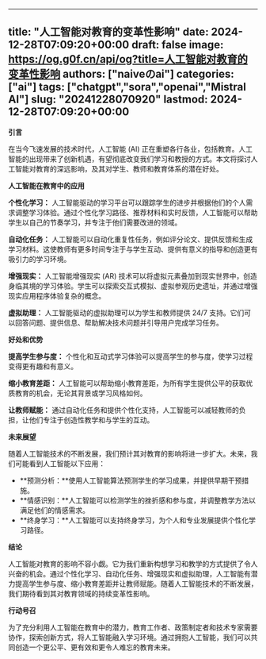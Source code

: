 
---
title: "人工智能对教育的变革性影响"
date: 2024-12-28T07:09:20+00:00
draft: false
image: https://og.g0f.cn/api/og?title=人工智能对教育的变革性影响
authors: ["naiveのai"]
categories: ["ai"]
tags: ["chatgpt","sora","openai","Mistral AI"]
slug: "20241228070920"
lastmod: 2024-12-28T07:09:20+00:00
---
**引言**

在当今飞速发展的技术时代，人工智能 (AI) 正在重塑各行各业，包括教育。人工智能的出现带来了创新机遇，有望彻底改变我们学习和教授的方式。本文将探讨人工智能对教育的深远影响，及其对学生、教师和教育体系的潜在好处。

**人工智能在教育中的应用**

**个性化学习：**
人工智能驱动的学习平台可以跟踪学生的进步并根据他们的个人需求调整学习体验。通过个性化学习路径、推荐材料和实时反馈，人工智能可以帮助学生以自己的节奏学习，并专注于他们需要改进的领域。

**自动化任务：**
人工智能可以自动化重复性任务，例如评分论文、提供反馈和生成学习材料。这使教师有更多时间专注于与学生互动、提供有意义的指导和创造更有吸引力的学习环境。

**增强现实：**
人工智能增强现实 (AR) 技术可以将虚拟元素叠加到现实世界中，创造身临其境的学习体验。学生可以探索交互式模拟、虚拟参观历史遗址，并通过增强现实应用程序体验复杂的概念。

**虚拟助理：**
人工智能驱动的虚拟助理可以为学生和教师提供 24/7 支持。它们可以回答问题、提供信息、帮助解决技术问题并引导用户完成学习任务。

**好处和优势**

**提高学生参与度：**
个性化和互动式学习体验可以提高学生的参与度，使学习过程变得更有趣和有意义。

**缩小教育差距：**
人工智能可以帮助缩小教育差距，为所有学生提供公平的获取优质教育的机会，无论其背景或学习风格如何。

**让教师赋能：**
通过自动化任务和提供个性化支持，人工智能可以减轻教师的负担，让他们专注于创造性教学和与学生的互动。

**未来展望**

随着人工智能技术的不断发展，我们预计其对教育的影响将进一步扩大。未来，我们可能看到人工智能以下应用：

* **预测分析：**使用人工智能算法预测学生的学习成果，并提供早期干预措施。
* **情感识别：**人工智能可以检测学生的挫折感和参与度，并调整教学方法以满足他们的情感需求。
* **终身学习：**人工智能可以支持终身学习，为个人和专业发展提供个性化学习路径。

**结论**

人工智能对教育的影响不容小觑。它为我们重新构想学习和教学的方式提供了令人兴奋的机会。通过个性化学习、自动化任务、增强现实和虚拟助理，人工智能有潜力提高学生参与度、缩小教育差距并让教师赋能。随着人工智能技术的不断发展，我们期待看到其对教育领域的持续变革性影响。

**行动号召**

为了充分利用人工智能在教育中的潜力，教育工作者、政策制定者和技术专家需要协作，探索创新方式，将人工智能融入学习环境。通过拥抱人工智能，我们可以共同创造一个更公平、更有效和更令人难忘的教育未来。